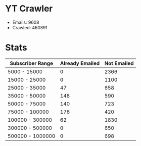 # YT Crawler
- Emails: 9608
- Crawled: 460891

# Stats
| Subscriber Range  | Already Emailed | Not Emailed |
|-------|-------|-------|
| 5000 - 15000 | 0 | 2366 |
| 15000 - 25000 | 0 | 1100 |
| 25000 - 35000 | 47 | 658 |
| 35000 - 50000 | 148 | 590 |
| 50000 - 75000 | 140 | 723 |
| 75000 - 100000 | 176 | 420 |
| 100000 - 300000 | 62 | 1830 |
| 300000 - 500000 | 0 | 650 |
| 500000 - 1000000 | 0 | 698 |
